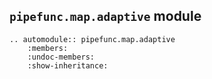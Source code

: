 ## `pipefunc.map.adaptive` module

```{eval-rst}
.. automodule:: pipefunc.map.adaptive
    :members:
    :undoc-members:
    :show-inheritance:
```
